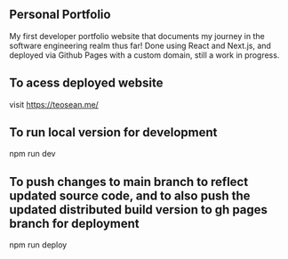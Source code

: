 ## Personal Portfolio
My first developer portfolio website that documents my journey in the software engineering realm thus far! Done using React and Next.js, and deployed via Github Pages with a custom domain, still a work in progress.

## To acess deployed website
visit https://teosean.me/

## To run local version for development
npm run dev

## To push changes to main branch to reflect updated source code, and to also push the updated distributed build version to gh pages branch for deployment
npm run deploy

<!-- That will cause the predeploy and deploy scripts defined in package.json to run.

Under the hood, the predeploy script will build a distributable version of the React app and store it in a folder named build. Then, the deploy script will push the contents of that folder to a new commit on the gh-pages branch of the GitHub repository, creating that branch if it doesn't already exist.

By default, the new commit on the gh-pages branch will have a commit message of "Updates". You can specify a custom commit message via the -m option, like this: npm run deploy -- -m "Deploy React app to GitHub Pages" -->
